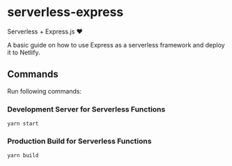 # serverless-express
Serverless + Express.js ❤

A basic guide on how to use Express as a serverless framework and deploy it to Netlify.

## Commands

Run following commands:

### Development Server for Serverless Functions

```shell
yarn start
```

### Production Build for Serverless Functions

```shell
yarn build
```
